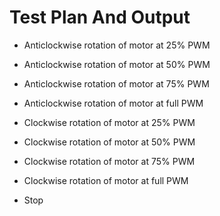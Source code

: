 # Test Plan And Output

* Anticlockwise rotation of motor at 25% PWM
* Anticlockwise rotation of motor at 50% PWM
* Anticlockwise rotation of motor at 75% PWM
* Anticlockwise rotation of motor at full PWM

* Clockwise rotation of motor at 25% PWM
* Clockwise rotation of motor at 50% PWM
* Clockwise rotation of motor at 75% PWM
* Clockwise rotation of motor at full PWM

* Stop 
